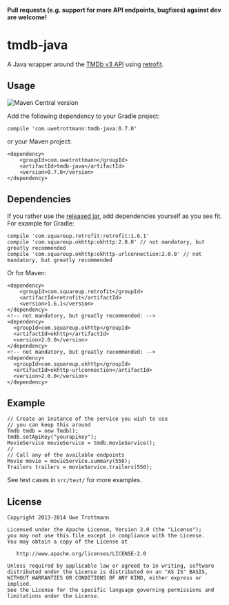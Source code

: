 **Pull requests (e.g. support for more API endpoints, bugfixes) against dev are welcome!**

tmdb-java
============

A Java wrapper around the [TMDb v3 API][1] using [retrofit][2].

Usage
-----
![Maven Central version](https://img.shields.io/maven-central/v/com.uwetrottmann/tmdb-java.svg?style=flat-square)

Add the following dependency to your Gradle project:

```
compile 'com.uwetrottmann:tmdb-java:0.7.0'
```

or your Maven project:

```
<dependency>
    <groupId>com.uwetrottmann</groupId>
    <artifactId>tmdb-java</artifactId>
    <version>0.7.0</version>
</dependency>
```

Dependencies
------------
If you rather use the [released jar][3], add dependencies yourself as you see fit.
For example for Gradle:

```
compile 'com.squareup.retrofit:retrofit:1.6.1'
compile 'com.squareup.okhttp:okhttp:2.0.0' // not mandatory, but greatly recommended
compile 'com.squareup.okhttp:okhttp-urlconnection:2.0.0' // not mandatory, but greatly recommended
```

Or for Maven:

```
<dependency>
    <groupId>com.squareup.retrofit</groupId>
    <artifactId>retrofit</artifactId>
    <version>1.6.1</version>
</dependency>
<!-- not mandatory, but greatly recommended: -->
<dependency>
  <groupId>com.squareup.okhttp</groupId>
  <artifactId>okhttp</artifactId>
  <version>2.0.0</version>
</dependency>
<!-- not mandatory, but greatly recommended: -->
<dependency>
  <groupId>com.squareup.okhttp</groupId>
  <artifactId>okhttp-urlconnection</artifactId>
  <version>2.0.0</version>
</dependency>
```

Example
-------

```
// Create an instance of the service you wish to use
// you can keep this around
Tmdb tmdb = new Tmdb();
tmdb.setApiKey("yourapikey");
MovieService movieService = tmdb.movieService();
//
// Call any of the available endpoints
Movie movie = movieService.summary(550);
Trailers trailers = movieService.trailers(550);
```

See test cases in `src/test/` for more examples.

License
-------

    Copyright 2013-2014 Uwe Trottmann

    Licensed under the Apache License, Version 2.0 (the "License");
    you may not use this file except in compliance with the License.
    You may obtain a copy of the License at

       http://www.apache.org/licenses/LICENSE-2.0

    Unless required by applicable law or agreed to in writing, software
    distributed under the License is distributed on an "AS IS" BASIS,
    WITHOUT WARRANTIES OR CONDITIONS OF ANY KIND, either express or implied.
    See the License for the specific language governing permissions and
    limitations under the License.




 [1]: http://docs.themoviedb.apiary.io/
 [2]: https://github.com/square/retrofit
 [3]: https://github.com/UweTrottmann/tmdb-java/releases
